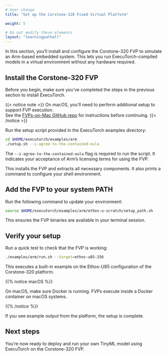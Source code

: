 ```yaml
---
# User change
title: "Set up the Corstone-320 Fixed Virtual Platform"

weight: 5 

# Do not modify these elements
layout: "learningpathall"
---
```


In this section, you’ll install and configure the Corstone-320 FVP to simulate an Arm-based embedded system. This lets you run ExecuTorch-compiled models in a virtual environment without any hardware required.

## Install the Corstone-320 FVP

Before you begin, make sure you’ve completed the steps in the previous section to install ExecuTorch.

{{< notice note >}}
On macOS, you'll need to perform additional setup to support FVP execution.  
See the [FVPs-on-Mac GitHub repo](https://github.com/Arm-Examples/FVPs-on-Mac/) for instructions before continuing.
{{< /notice >}}

Run the setup script provided in the ExecuTorch examples directory:

```bash
cd $HOME/executorch/examples/arm
./setup.sh --i-agree-to-the-contained-eula
```

The `--i-agree-to-the-contained-eula` flag is required to run the script. It indicates your acceptance of Arm’s licensing terms for using the FVP.

This installs the FVP and extracts all necessary components. It also prints a command to configure your shell environment.

## Add the FVP to your system PATH

Run the following command to update your environment:

```bash
source $HOME/executorch/examples/arm/ethos-u-scratch/setup_path.sh
```

This ensures the FVP binaries are available in your terminal session.

## Verify your setup

Run a quick test to check that the FVP is working:


```bash
./examples/arm/run.sh --target=ethos-u85-256
```

This executes a built-in example on the Ethos-U85 configuration of the Corstone-320 platform.

{{% notice macOS %}}

On macOS, make sure Docker is running. FVPs execute inside a Docker container on macOS systems.

{{% /notice %}}

If you see example output from the platform, the setup is complete.

## Next steps
You’re now ready to deploy and run your own TinyML model using ExecuTorch on the Corstone-320 FVP.










